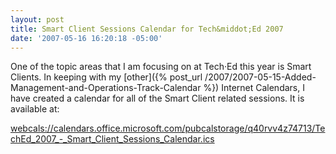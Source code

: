 ```yaml
---
layout: post
title: Smart Client Sessions Calendar for Tech&middot;Ed 2007
date: '2007-05-16 16:20:18 -05:00'
---
```


One of the topic areas that I am focusing on at Tech·Ed this year is Smart Clients. In keeping with my [other]({% post_url /2007/2007-05-15-Added-Management-and-Operations-Track-Calendar %}) Internet Calendars, I have created a calendar for all of the Smart Client related sessions. It is available at:

[webcals://calendars.office.microsoft.com/pubcalstorage/q40rvv4z74713/TechEd_2007_-_Smart_Client_Sessions_Calendar.ics](webcals://calendars.office.microsoft.com/pubcalstorage/q40rvv4z74713/TechEd_2007_-_Smart_Client_Sessions_Calendar.ics)
